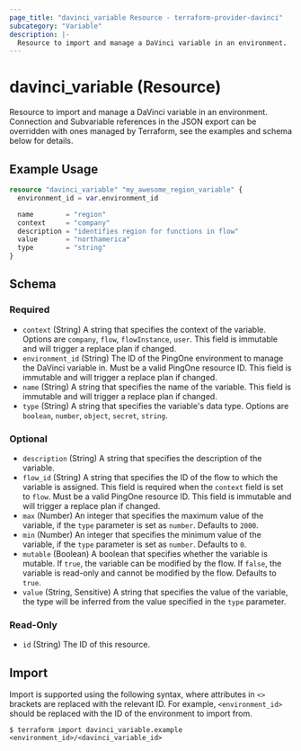 ```yaml
---
page_title: "davinci_variable Resource - terraform-provider-davinci"
subcategory: "Variable"
description: |-
  Resource to import and manage a DaVinci variable in an environment.  Connection and Subvariable references in the JSON export can be overridden with ones managed by Terraform, see the examples and schema below for details.
---
```


# davinci_variable (Resource)

Resource to import and manage a DaVinci variable in an environment.  Connection and Subvariable references in the JSON export can be overridden with ones managed by Terraform, see the examples and schema below for details.

## Example Usage

```terraform
resource "davinci_variable" "my_awesome_region_variable" {
  environment_id = var.environment_id

  name        = "region"
  context     = "company"
  description = "identifies region for functions in flow"
  value       = "northamerica"
  type        = "string"
}
```

<!-- schema generated by tfplugindocs -->
## Schema

### Required

- `context` (String) A string that specifies the context of the variable.  Options are `company`, `flow`, `flowInstance`, `user`.  This field is immutable and will trigger a replace plan if changed.
- `environment_id` (String) The ID of the PingOne environment to manage the DaVinci variable in.  Must be a valid PingOne resource ID.  This field is immutable and will trigger a replace plan if changed.
- `name` (String) A string that specifies the name of the variable.  This field is immutable and will trigger a replace plan if changed.
- `type` (String) A string that specifies the variable's data type.  Options are `boolean`, `number`, `object`, `secret`, `string`.

### Optional

- `description` (String) A string that specifies the description of the variable.
- `flow_id` (String) A string that specifies the ID of the flow to which the variable is assigned.  This field is required when the `context` field is set to `flow`.  Must be a valid PingOne resource ID.  This field is immutable and will trigger a replace plan if changed.
- `max` (Number) An integer that specifies the maximum value of the variable, if the `type` parameter is set as `number`.  Defaults to `2000`.
- `min` (Number) An integer that specifies the minimum value of the variable, if the `type` parameter is set as `number`.  Defaults to `0`.
- `mutable` (Boolean) A boolean that specifies whether the variable is mutable.  If `true`, the variable can be modified by the flow. If `false`, the variable is read-only and cannot be modified by the flow.  Defaults to `true`.
- `value` (String, Sensitive) A string that specifies the value of the variable, the type will be inferred from the value specified in the `type` parameter.

### Read-Only

- `id` (String) The ID of this resource.

## Import

Import is supported using the following syntax, where attributes in `<>` brackets are replaced with the relevant ID.  For example, `<environment_id>` should be replaced with the ID of the environment to import from.

```shell
$ terraform import davinci_variable.example <environment_id>/<davinci_variable_id>
```
